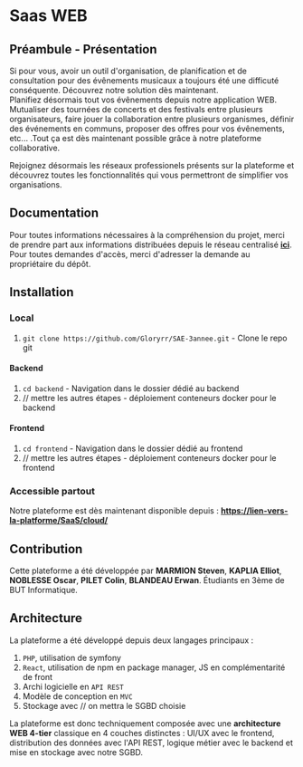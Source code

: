 # Saas WEB

## Préambule - Présentation

Si pour vous, avoir un outil d'organisation, de planification et de consultation pour des évênements musicaux a toujours été une difficuté conséquente. Découvrez notre solution dès maintenant.  
Planifiez désormais tout vos évênements depuis notre application WEB. Mutualiser des tournées de concerts et des festivals entre plusieurs organisateurs, faire jouer la collaboration entre plusieurs organismes, définir des événements en communs, proposer des offres pour vos évênements, etc... .Tout ça est dès maintenant possible grâce à notre plateforme collaborative.

Rejoignez désormais les réseaux professionels présents sur la plateforme et découvrez toutes les fonctionnalités qui vous permettront de simplifier vos organisations.

## Documentation

Pour toutes informations nécessaires à la compréhension du projet, merci de prendre part aux informations distribuées depuis le réseau centralisé **[ici](https://drive.google.com/drive/u/0/folders/1-W8owdcPgCQNZoVTqhNMLNMSHPmEiNQm)**.  
Pour toutes demandes d'accès, merci d'adresser la demande au propriétaire du dépôt.

## Installation

### Local

1. `git clone https://github.com/Gloryrr/SAE-3annee.git` - Clone le repo git

#### Backend

1. `cd backend` - Navigation dans le dossier dédié au backend
2. // mettre les autres étapes - déploiement conteneurs docker pour le backend

#### Frontend

1. `cd frontend` - Navigation dans le dossier dédié au frontend
2. // mettre les autres étapes - déploiement conteneurs docker pour le frontend

### Accessible partout

Notre plateforme est dès maintenant disponible depuis : **<https://lien-vers-la-platforme/SaaS/cloud/>**

## Contribution

Cette plateforme a été développée par **MARMION Steven**, **KAPLIA Elliot**, **NOBLESSE Oscar**, **PILET Colin**, **BLANDEAU Erwan**. Étudiants en 3ème de BUT Informatique.  

## Architecture

La plateforme a été développé depuis deux langages principaux :

1. `PHP`, utilisation de symfony
2. `React`, utilisation de npm en package manager, JS en complémentarité de front
3. Archi logicielle en `API REST`
4. Modèle de conception en `MVC`
5. Stockage avec // on mettra le SGBD choisie  

La plateforme est donc techniquement composée avec une **architecture WEB 4-tier** classique en 4 couches distinctes : UI/UX avec le frontend, distribution des données avec l'API REST, logique métier avec le backend et mise en stockage avec notre SGBD.